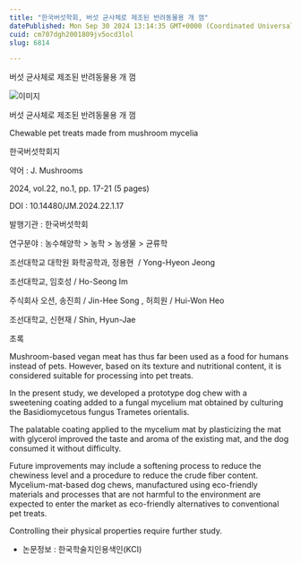```yaml
---
title: "한국버섯학회, 버섯 균사체로 제조된 반려동물용 개 껌"
datePublished: Mon Sep 30 2024 13:14:35 GMT+0000 (Coordinated Universal Time)
cuid: cm707dgh2001809jv5ocd3lol
slug: 6814

---
```



버섯 균사체로 제조된 반려동물용 개 껌

![이미지](https://cdn.hashnode.com/res/hashnode/image/upload/v1739261470288/6b313bae-cf15-42ca-a85e-ad0645ea8cfc.jpeg)

버섯 균사체로 제조된 반려동물용 개 껌

Chewable pet treats made from mushroom mycelia

한국버섯학회지

약어 : J. Mushrooms

2024, vol.22, no.1, pp. 17-21 (5 pages)

DOI : 10.14480/JM.2024.22.1.17

발행기관 : 한국버섯학회

연구분야 : 농수해양학 > 농학 > 농생물 > 균류학

조선대학교 대학원 화학공학과, 정용현  / Yong-Hyeon Jeong

조선대학교, 임호성 / Ho-Seong Im

주식회사 오션, 송진희 / Jin-Hee Song , 허희원 / Hui-Won Heo

조선대학교, 신현재 / Shin, Hyun-Jae

초록

Mushroom-based vegan meat has thus far been used as a food for humans instead of pets. However, based on its texture and nutritional content, it is considered suitable for processing into pet treats.

In the present study, we developed a prototype dog chew with a sweetening coating added to a fungal mycelium mat obtained by culturing the Basidiomycetous fungus Trametes orientalis.

The palatable coating applied to the mycelium mat by plasticizing the mat with glycerol improved the taste and aroma of the existing mat, and the dog consumed it without difficulty.

Future improvements may include a softening process to reduce the chewiness level and a procedure to reduce the crude fiber content. Mycelium-mat-based dog chews, manufactured using eco-friendly materials and processes that are not harmful to the environment are expected to enter the market as eco-friendly alternatives to conventional pet treats.

Controlling their physical properties require further study.

* 논문정보 : 한국학술지인용색인(KCI)